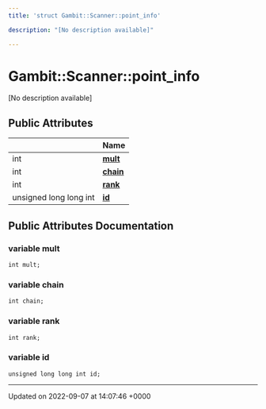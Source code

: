 ```yaml
---
title: 'struct Gambit::Scanner::point_info'

description: "[No description available]"

---
```


# Gambit::Scanner::point_info



[No description available]

## Public Attributes

|                | Name           |
| -------------- | -------------- |
| int | **[mult](/documentation/code/classes/structgambit_1_1scanner_1_1point__info/#variable-mult)**  |
| int | **[chain](/documentation/code/classes/structgambit_1_1scanner_1_1point__info/#variable-chain)**  |
| int | **[rank](/documentation/code/classes/structgambit_1_1scanner_1_1point__info/#variable-rank)**  |
| unsigned long long int | **[id](/documentation/code/classes/structgambit_1_1scanner_1_1point__info/#variable-id)**  |

## Public Attributes Documentation

### variable mult

```
int mult;
```


### variable chain

```
int chain;
```


### variable rank

```
int rank;
```


### variable id

```
unsigned long long int id;
```


-------------------------------

Updated on 2022-09-07 at 14:07:46 +0000